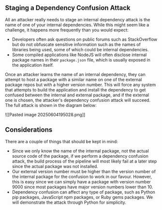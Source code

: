 ## Staging a Dependency Confusion Attack

All an attacker really needs to stage an internal dependency attack is the name of one of your internal dependencies. While this might seem like a challenge, it happens more frequently than you would expect:

- Developers often ask questions on public forums such as StackOverflow but do not obfuscate sensitive information such as the names of libraries being used, some of which could be internal dependencies.
- Some compiled applications like NodeJS will often disclose internal package names in their `package.json` file, which is usually exposed in the application itself.

Once an attacker learns the name of an internal dependency, they can attempt to host a package with a similar name on one of the external package repos but with a higher version number. This will force any system that attempts to build the application and install the dependency to get confused between the internal and external package, and if the external one is chosen, the attacker's dependency confusion attack will succeed. The full attack is shown in the diagram below:

![[Pasted image 20250604195028.png]]

## Considerations

There are a couple of things that should be kept in mind:

- Since we only know the name of the internal package, not the actual source code of the package, if we perform a dependency confusion attack, the build process of the pipeline will most likely fail at a later step since the actual package was not installed.
- Our external version number must be higher than the version number of the internal package for the confusion to work in our favour. However, this is easy since we can simply have a package with version number 9000 since most packages have major version numbers lower than 10.
- Dependency confusion can affect any type of package, such as Python pip packages, JavaScript npm packages, or Ruby gems packages. We will demonstrate the attack through Python for simplicity.